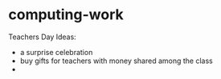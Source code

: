 # computing-work
Teachers Day Ideas:
- a surprise celebration
- buy gifts for teachers with money shared among the class
- 
